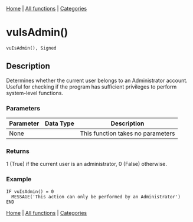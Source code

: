 [Home](../index.md) | [All functions](index.md) | [Categories](../categories/index.md)

# vuIsAdmin()

```Prototype
vuIsAdmin(), Signed
```


## Description
Determines whether the current user belongs to an Administrator account. Useful for checking if the program has sufficient privileges to perform system-level functions.

### Parameters

| Parameter | Data Type | Description |
|-----------|-----------|-------------|
| None      |          | This function takes no parameters |

### Returns
1 (True) if the current user is an administrator, 0 (False) otherwise.

### Example

```Clarion
IF vuIsAdmin() = 0
  MESSAGE('This action can only be performed by an Administrator')
END
```

[Home](../index.md) | [All functions](index.md) | [Categories](../categories/index.md)
